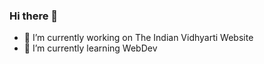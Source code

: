 ### Hi there 👋
- 🔭 I’m currently working on The Indian Vidhyarti Website
- 🌱 I’m currently learning WebDev
<!--
**HardikBansal206/HardikBansal206** is a ✨ _special_ ✨ repository because its `README.md` (this file) appears on your GitHub profile.
<img src="https://github-readme-stats.vercel.app/api/top-langs?username=HardikBansal206&show_icons=true&locale=en&layout=compact&theme=chartreuse-dark" alt="ovi" />
Here are some ideas to get you started:

- 🔭 I’m currently working on ...
- 🌱 I’m currently learning ...
- 👯 I’m looking to collaborate on ...
- 🤔 I’m looking for help with ...
- 💬 Ask me about ...
- 📫 How to reach me: ...
- 😄 Pronouns: ...
- ⚡ Fun fact: ...
-->
